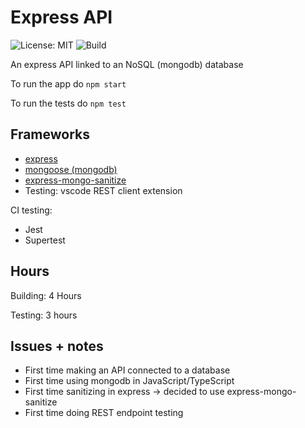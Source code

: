 # Express API

![License: MIT](https://img.shields.io/badge/License-MIT-blue.svg) ![Build](https://github.com/Zeyu-Li/express-api/workflows/Express%20Test/badge.svg)

An express API linked to an NoSQL (mongodb) database

To run the app do `npm start`

To run the tests do `npm test`



## Frameworks

* [express](https://www.npmjs.com/package/express)
* [mongoose (mongodb)](https://www.npmjs.com/package/mongoose)
* [express-mongo-sanitize](https://www.npmjs.com/package/express-mongo-sanitize)
* Testing: vscode REST client extension

CI testing:

* Jest
* Supertest

## Hours

Building: 4 Hours

Testing: 3 hours



## Issues + notes

* First time making an API connected to a database
* First time using mongodb in JavaScript/TypeScript
* First time sanitizing in express -> decided to use express-mongo-sanitize
* First time doing REST endpoint testing



